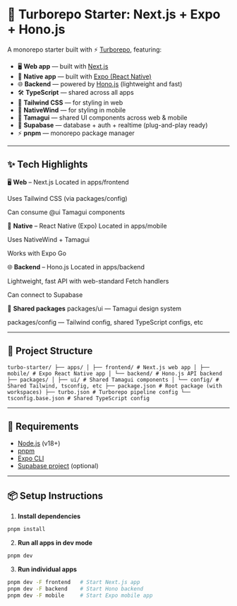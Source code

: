# 🚀 Turborepo Starter: Next.js + Expo + Hono.js

A monorepo starter built with ⚡️ [Turborepo](https://turbo.build/repo), featuring:

- 🖥️ **Web app** — built with [Next.js](https://nextjs.org/)
- 📱 **Native app** — built with [Expo (React Native)](https://expo.dev/)
- 🌐 **Backend** — powered by [Hono.js](https://hono.dev/) (lightweight and fast)
- 🛠️ **TypeScript** — shared across all apps
- 💅 **Tailwind CSS** — for styling in web
- 🎨 **NativeWind** — for styling in mobile
- 🧩 **Tamagui** — shared UI components across web & mobile
- 💾 **Supabase** — database + auth + realtime (plug-and-play ready)
- ⚡ **pnpm** — monorepo package manager

---
## ✨ Tech Highlights

🖥️ **Web** – Next.js
Located in apps/frontend

Uses Tailwind CSS (via packages/config)

Can consume @ui Tamagui components

📱 **Native** – React Native (Expo)
Located in apps/mobile

Uses NativeWind + Tamagui

Works with Expo Go

🌐 **Backend** – Hono.js
Located in apps/backend

Lightweight, fast API with web-standard Fetch handlers

Can connect to Supabase

🔗 **Shared packages**
packages/ui — Tamagui design system

packages/config — Tailwind config, shared TypeScript configs, etc

---
## 📁 Project Structure
```
turbo-starter/ ├── apps/ │ ├── frontend/ # Next.js web app │ ├── mobile/ # Expo React Native app │ └── backend/ # Hono.js API backend ├── packages/ │ ├── ui/ # Shared Tamagui components │ └── config/ # Shared Tailwind, tsconfig, etc ├── package.json # Root package (with workspaces) ├── turbo.json # Turborepo pipeline config └── tsconfig.base.json # Shared TypeScript config
```

---

## 🧱 Requirements

- [Node.js](https://nodejs.org/) (v18+)
- [pnpm](https://pnpm.io/)
- [Expo CLI](https://docs.expo.dev/get-started/installation/)
- [Supabase project](https://supabase.com/) (optional)

---

## 📦 Setup Instructions

1. **Install dependencies**

```bash
pnpm install
```

2. **Run all apps in dev mode**

```bash
pnpm dev
```

3. **Run individual apps**

```bash
pnpm dev -F frontend   # Start Next.js app
pnpm dev -F backend    # Start Hono backend
pnpm dev -F mobile     # Start Expo mobile app
```